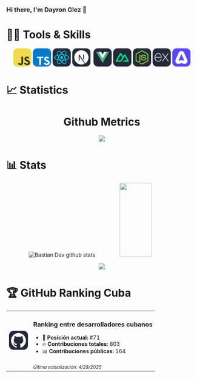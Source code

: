
### Hi there, I'm Dayron Glez 👋

 # 👨‍💻 Tools & Skills
  <p align="center">
<img src="https://github.com/tandpfun/skill-icons/blob/main/icons/JavaScript.svg" width="48"  title="Javascript">   
<img src="https://github.com/tandpfun/skill-icons/blob/main/icons/TypeScript.svg" width="48" title="TypeScript">    
<img src="https://github.com/tandpfun/skill-icons/blob/main/icons/React-Dark.svg" width="48" title="React.Js"> 
<img src="https://github.com/tandpfun/skill-icons/blob/main/icons/NextJS-Dark.svg" width="48" title="Next.Js">  
<img src="" width="48" title="">
<img src="https://github.com/tandpfun/skill-icons/blob/main/icons/VueJS-Dark.svg" width="48" title="VueJs">
<img src="https://github.com/tandpfun/skill-icons/blob/main/icons/NuxtJS-Dark.svg" width="48" title="VueJs">
<img src="https://github.com/tandpfun/skill-icons/blob/main/icons/NodeJS-Dark.svg" width="48" title="NodeJs">   
<img src="https://github.com/tandpfun/skill-icons/blob/main/icons/ExpressJS-Dark.svg" width="48" title="ExpressJs">   
<img src="https://github.com/tandpfun/skill-icons/blob/main/icons/Adonis.svg" width="48" title="AdonisJs">   
<p/>

# 📈 Statistics 
<h1 align="center">Github Metrics </h1><p align="center">
<img width="725em" src="https://github-profile-summary-cards.vercel.app/api/cards/profile-details?username=Dayron-Glez&theme=github_dark" />
</p>

# 📊 Stats
<div align="center">  
  <img width="49%" height="195px" src="https://github-readme-stats.vercel.app/api?username=Dayron-Glez&show_icons=true&count_private=true&hide_border=true&title_color=02D9F7FF&icon_color=02D9F7FF&text_color=c9d1d9&bg_color=0d1117" alt="Bastian Dev github stats" /> 
  
  <img width="41%" height="195px" src="https://github-readme-stats.vercel.app/api/top-langs/?username=Dayron-Glez&layout=compact&hide_border=true&title_color=02D9F7FF&text_color=02D9F7FF&bg_color=0d1117" />
</div> 
<p align="center">
 <img  src="https://github-readme-streak-stats.herokuapp.com?user=Dayron-Glez&theme=tokyonight_duo&hide_border=true"
</p>
  
 
# 🏆 GitHub Ranking Cuba
<div align="center">
  <table>
    <tr>
      <td align="center">
        <img width="50" src="https://github.com/tandpfun/skill-icons/blob/main/icons/Github-Dark.svg" alt="GitHub Rank">
      </td>
      <td>
        <h3>Ranking entre desarrolladores cubanos</h3>
        <ul align="left">
          <li>🥇 <b>Posición actual:</b> #71</li>
          <li>🔥 <b>Contribuciones totales:</b> 803</li>
          <li>📊 <b>Contribuciones públicas:</b> 164</li>
        </ul>
        <sub><i>Última actualización: 4/28/2025</i></sub>
      </td>
    </tr>
  </table>
</div>

<!--
**Dayron-Glez/Dayron-Glez** is a ✨ _special_ ✨ repository because its `README.md` (this file) appears on your GitHub profile.

Here are some ideas to get you started:

- 🔭 I’m currently working on ...
- 🌱 I’m currently learning ...
- 👯 I’m looking to collaborate on ...
- 🤔 I’m looking for help with ...
- 💬 Ask me about ...
- 📫 How to reach me: ...
- 😄 Pronouns: ...
- ⚡ Fun fact: ...
-->
